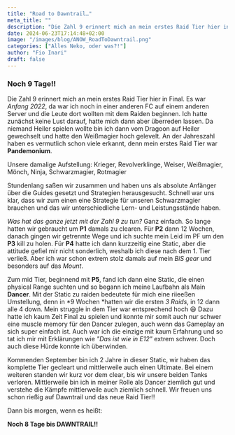 ```yaml
---
title: "Road to Dawntrail…"
meta_title: ""
description: "Die Zahl 9 erinnert mich an mein erstes Raid Tier hier in Final"
date: 2024-06-23T17:14:48+02:00
image: "/images/blog/ANOW_RoadToDawntrail.png"
categories: ["Alles Neko, oder was?!"]
author: "Fio Inari"
draft: false
---
```


### Noch 9 Tage!!

Die Zahl 9 erinnert mich an mein erstes Raid Tier hier in Final.
Es war *Anfang 2022*, da war ich noch in einer anderen FC auf einem anderen Server und die Leute dort wollten mit dem Raiden beginnen.
Ich hatte zunächst keine Lust darauf, hatte mich dann aber überreden lassen. Da niemand Heiler spielen wollte bin ich dann vom Dragoon auf Heiler gewechselt und hatte den Weißmagier hoch gelevelt.
An der Jahreszahl haben es vermutlich schon viele erkannt, denn mein erstes Raid Tier war **Pandemonium**.

Unsere damalige Aufstellung:
Krieger, Revolverklinge, Weiser, Weißmagier, Mönch, Ninja, Schwarzmagier, Rotmagier

Stundenlang saßen wir zusammen und haben uns als absolute Anfänger über die Guides gesetzt und Strategien herausgesucht.
Schnell war uns klar, dass wir zum einen eine Strategie für unseren Schwarzmagier brauchen und das wir unterschiedliche Lern- und Leistungsstände haben.

*Was hat das ganze jetzt mit der Zahl 9 zu tun?*
Ganz einfach. So lange hatten wir gebraucht um **P1** damals zu clearen.
Für **P2** dann 12 Wochen, danach gingen wir getrennte Wege und ich suchte mein Leid im PF um den **P3** kill zu holen. 
Für **P4** hatte ich dann kurzzeitig eine Static, aber die attitude gefiel mir nicht sonderlich, weshalb ich diese nach dem 1. Tier verließ.
Aber ich war schon extrem stolz damals auf mein *BiS gear* und besonders auf das *Mount*.

Zum  mid Tier, beginnend mit **P5**, fand ich dann eine Static, die einen physical Range suchten und so begann ich meine Laufbahn als Main **Dancer**.
Mit der Static zu raiden bedeutete für mich eine riieeßen Umstellung, denn in *9 Wochen *hatten wir die ersten *3 Raids*, in 12 dann alle 4 down.
Mein struggle in dem Tier war entsprechend hoch :smile:
Dazu hatte ich kaum Zeit Final zu spielen und konnte mir somit auch nur schwer eine muscle memory für den Dancer zulegen, auch wenn das Gameplay an sich super einfach ist. Auch war ich die einzige mit kaum Erfahrung und so tat ich mir mit Erklärungen wie *"Das ist wie in E12"* extrem schwer.
Doch auch diese Hürde konnte ich überwinden.

Kommenden September bin ich 2 Jahre in dieser Static, wir haben das komplette Tier gecleart und mittlerweile auch einen Ultimate. Bei einem weiteren standen wir kurz vor dem clear, bis wir unsere beiden Tanks verloren. 
Mittlerweile bin ich in meiner Rolle als Dancer ziemlich gut und verstehe die Kämpfe mittlerweile auch ziemlich schnell.
Wir freuen uns schon rießig auf Dawntrail und das neue Raid Tier!!

Dann bis morgen, wenn es heißt:

**Noch 8 Tage bis DAWNTRAIL!!**